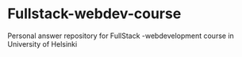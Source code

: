 # Fullstack-webdev-course
Personal answer repository for FullStack -webdevelopment course in University of Helsinki
